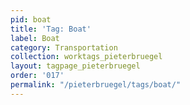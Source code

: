 ```yaml
---
pid: boat
title: 'Tag: Boat'
label: Boat
category: Transportation
collection: worktags_pieterbruegel
layout: tagpage_pieterbruegel
order: '017'
permalink: "/pieterbruegel/tags/boat/"
---
```

